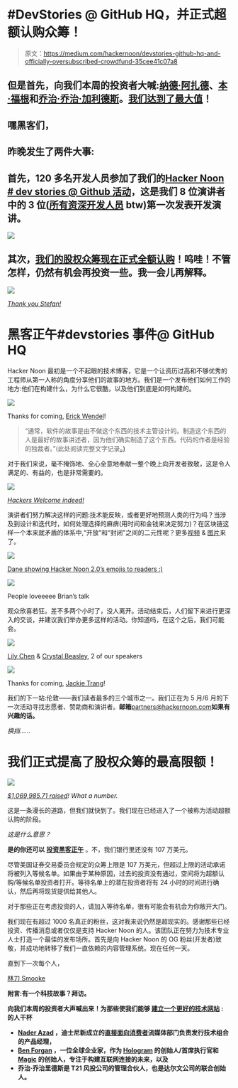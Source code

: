 # #DevStories @ GitHub HQ，并正式超额认购众筹！

> 原文：<https://medium.com/hackernoon/devstories-github-hq-and-officially-oversubscribed-crowdfund-35cee41c07a8>

## 但是首先，向我们本周的投资者大喊:[纳德·阿扎德](https://www.linkedin.com/in/nader-azad-38482a72/)、[本·福根](https://twitter.com/bforgan)和[乔治·乔治·加利德斯](https://www.linkedin.com/in/george-georgallides/)。[我们达到了最大值](http://startengine.com/hackernoon)！

## 嘿黑客们，

## 昨晚发生了两件大事:

## 首先，120 多名开发人员参加了我们的[Hacker Noon # dev stories @ Github 活动](https://twitter.com/search?src=typd&q=%23devstories)，这是我们 8 位演讲者中的 3 位([所有资深开发人员](https://hackernoon.com/hacker-noon-dev-stories-at-githubs-sf-hq-on-feb-28-44cfbcba7d63) btw)第一次发表开发演讲。

![](img/b1d0231236abd24770e93800683fcaf0.png)

## 其次，[我们的股权众筹现在正式全额认购](http://startengine.com/hackernoon)！呜哇！不管怎样，仍然有机会再投资一些。我一会儿再解释。

![](img/d5e7318c6ba4e12792b13e2cd4dadb0d.png)

[*Thank you Stefan!*](https://twitter.com/justmoon)

# 黑客正午#devstories 事件@ GitHub HQ

Hacker Noon 最初是一个不起眼的技术博客，它是一个让资历过高和不够优秀的工程师从第一人称的角度分享他们的故事的地方。我们是一个发布他们如何工作的地方:他们在构建什么，为什么它很酷，以及他们到底是如何构建的。

![](img/9417d899fe2910d472b91fd11f0848fa.png)

Thanks for coming, [Erick Wendel](https://medium.com/u/a0d7369532ea?source=post_page-----35cee41c07a8--------------------------------)!

> “通常，软件的故事是由不做这个东西的技术主管设计的。制造这个东西的人是最好的故事讲述者，因为他们确实制造了这个东西。代码的作者是经验的独裁者。”(此处阅读完整文字记录[。)](https://hackernoon.com/green-iteration-and-trusting-the-process-7289863897)

对于我们来说，毫不掩饰地、全心全意地奉献一整个晚上向开发者致敬，这是令人满足的、有益的，也是非常需要的。

![](img/8ff4c8cd8fea895227dfd5e1f0aea215.png)

[*Hackers Welcome indeed!*](https://twitter.com/oreyesj1/status/1101328177241055233)

演讲者们努力解决这样的问题:技术能反映，或者更好地预测人类的行为吗？当涉及到设计和迭代时，如何处理选择的麻痹(用时间和金钱来决定努力)？在区块链这样一个本来就矛盾的体系中,“开放”和“封闭”之间的二元性呢？更多[视频](http://youtube.com/hackernoon) & [图片](http://facebook.com/hackernoon)来了。

![](img/e45e2a574683d6584c99159695aaff1c.png)

[Dane showing Hacker Noon 2.0’s emojis to readers :)](https://twitter.com/hackernoon/status/1101663950142300160)

![](img/e9b4713b78a18270258733e33155e80f.png)

People loveeeee Brian’s talk

观众欣喜若狂。差不多两个小时了，没人离开。活动结束后，人们留下来进行更深入的交谈，并建议我们举办更多这样的活动。你知道吗，在这个之后，我们可能会。

![](img/70473e159dcef0e1bf242ea5f0f2166f.png)

[Lily Chen](https://hackernoon.com/@lilychendances) & [Crystal Beasley](https://hackernoon.com/@crisbeasley), 2 of our speakers

![](img/c42eb4159865c060cab7e5bd8d166ed6.png)

Thanks for coming, [Jackie Trang](https://medium.com/u/9af8e169c5dd?source=post_page-----35cee41c07a8--------------------------------)!

我们的下一站:伦敦——我们读者最多的三个城市之一。我们正在为 5 月/6 月的下一次活动寻找志愿者、赞助商和演讲者。**邮箱**[partners@hackernoon.com](mailto:partners@hackernoon.com)**如果有兴趣的话。**

*换挡……*

# 我们正式提高了股权众筹的最高限额！

![](img/746af58a9be041bce31cf9299e57c14e.png)

[*$1,069,985.71 raised*](http://startengine.com/hackernoon)*! What a number.*

这是一条漫长的道路，但我们就快到了。我们现在已经进入了一个被称为活动超额认购的阶段。

*这是什么意思？*

**是的你还可以** [**投资黑客正午**](http://startengine.com/hackernoon) 。不，我们银行里还没有 107 万美元。

尽管美国证券交易委员会规定的众筹上限是 107 万美元，但超过上限的活动承诺将被列入等候名单。如果由于某种原因，过去的投资没有通过，空间将为超额认购/等候名单投资者打开。等待名单上的潜在投资者将有 24 小时的时间进行确认，然后再将现货提供给其他人。

对于那些正在考虑投资的人，请加入等待名单，很有可能会有机会为你敞开大门。

我们现在有超过 1000 名真正的粉丝，这对我来说仍然是超现实的。感谢那些已经投资、传播消息或者仅仅是支持 Hacker Noon 的人。该团队正在努力为技术专业人士打造一个最佳的发布场所。首先是向 Hacker Noon 的 OG 粉丝(开发者)致敬，并成功地转移了我们一直依赖的内容管理系统。现在任何一天。

直到下一次每个人，

[林刀 Smooke](http://hackernoon.com/@linhdaosmooke)

**附言:有一个科技故事？拜访**[](http://Contribute.HackerNoon.com)****。****

**向我们本周的投资者大声喊出来！为那些使我们能够 [**建立一个更好的技术网站**](https://bitly.com/HNshares) **:** 的人干杯**

*   **[Nader Azad](https://www.linkedin.com/in/nader-azad-38482a72) ，迪士尼新成立的[直接面向消费者](https://variety.com/2018/digital/news/disney-reorganizes-direct-to-consumer-streaming-unit-1202726528/)流媒体部门负责发行技术组合的产品经理，**
*   **[Ben Forgan](https://twitter.com/bforgan) ，一位全球企业家，作为 [Hologram](http://hologram.io/) 的创始人/首席执行官和 [Magic](http://magic.co/) 的创始人，专注于构建互联网连接的未来，以及**
*   **乔治·乔治里德斯是 T21 风投公司的管理合伙人，也是达尔文公司的联合创始人。**